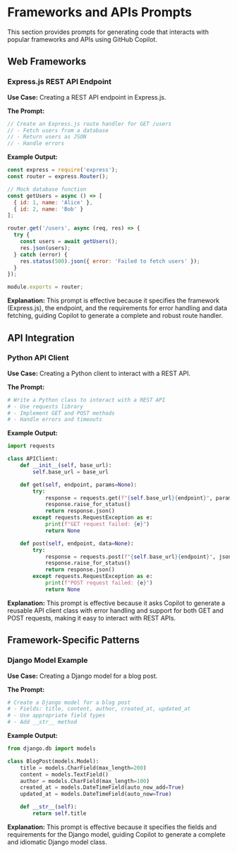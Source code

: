 # Frameworks and APIs Prompts

This section provides prompts for generating code that interacts with popular frameworks and APIs using GitHub Copilot.

## Web Frameworks

### Express.js REST API Endpoint

**Use Case:** Creating a REST API endpoint in Express.js.

**The Prompt:**
```javascript
// Create an Express.js route handler for GET /users
// - Fetch users from a database
// - Return users as JSON
// - Handle errors
```

**Example Output:**
```javascript
const express = require('express');
const router = express.Router();

// Mock database function
const getUsers = async () => [
  { id: 1, name: 'Alice' },
  { id: 2, name: 'Bob' }
];

router.get('/users', async (req, res) => {
  try {
    const users = await getUsers();
    res.json(users);
  } catch (error) {
    res.status(500).json({ error: 'Failed to fetch users' });
  }
});

module.exports = router;
```

**Explanation:** This prompt is effective because it specifies the framework (Express.js), the endpoint, and the requirements for error handling and data fetching, guiding Copilot to generate a complete and robust route handler.

## API Integration

### Python API Client

**Use Case:** Creating a Python client to interact with a REST API.

**The Prompt:**
```python
# Write a Python class to interact with a REST API
# - Use requests library
# - Implement GET and POST methods
# - Handle errors and timeouts
```

**Example Output:**
```python
import requests

class APIClient:
    def __init__(self, base_url):
        self.base_url = base_url

    def get(self, endpoint, params=None):
        try:
            response = requests.get(f"{self.base_url}{endpoint}", params=params, timeout=5)
            response.raise_for_status()
            return response.json()
        except requests.RequestException as e:
            print(f"GET request failed: {e}")
            return None

    def post(self, endpoint, data=None):
        try:
            response = requests.post(f"{self.base_url}{endpoint}", json=data, timeout=5)
            response.raise_for_status()
            return response.json()
        except requests.RequestException as e:
            print(f"POST request failed: {e}")
            return None
```

**Explanation:** This prompt is effective because it asks Copilot to generate a reusable API client class with error handling and support for both GET and POST requests, making it easy to interact with REST APIs.

## Framework-Specific Patterns

### Django Model Example

**Use Case:** Creating a Django model for a blog post.

**The Prompt:**
```python
# Create a Django model for a blog post
# - Fields: title, content, author, created_at, updated_at
# - Use appropriate field types
# - Add __str__ method
```

**Example Output:**
```python
from django.db import models

class BlogPost(models.Model):
    title = models.CharField(max_length=200)
    content = models.TextField()
    author = models.CharField(max_length=100)
    created_at = models.DateTimeField(auto_now_add=True)
    updated_at = models.DateTimeField(auto_now=True)

    def __str__(self):
        return self.title
```

**Explanation:** This prompt is effective because it specifies the fields and requirements for the Django model, guiding Copilot to generate a complete and idiomatic Django model class.
